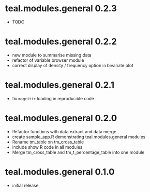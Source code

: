 # teal.modules.general 0.2.3

* TODO

# teal.modules.general 0.2.2

* new module to summarise missing data
* refactor of variable browser module
* correct display of density / frequency option in bivariate plot

# teal.modules.general 0.2.1

* fix `magrittr` loading in reproducible code

# teal.modules.general 0.2.0

* Refactor functions with data extract and data merge
* create sample_app.R demonstrating teal.modules.general modules
* Rename tm_table on tm_cross_table
* include show R code in all modules
* Merge tm_cross_table and tm_t_percentage_table into one module

# teal.modules.general 0.1.0

* initial release
